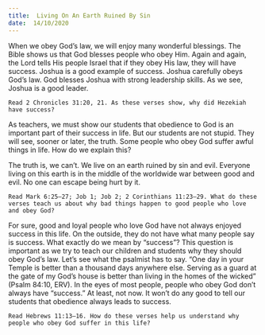 ```yaml
---
title:  Living On An Earth Ruined By Sin 
date:  14/10/2020
---
```


When we obey God’s law, we will enjoy many wonderful blessings. The Bible shows us that God blesses people who obey Him. Again and again, the Lord tells His people Israel that if they obey His law, they will have success. Joshua is a good example of success. Joshua carefully obeys God’s law. God blesses Joshua with strong leadership skills. As we see, Joshua is a good leader.

`Read 2 Chronicles 31:20, 21. As these verses show, why did Hezekiah have success?`

As teachers, we must show our students that obedience to God is an important part of their success in life. But our students are not stupid. They will see, sooner or later, the truth. Some people who obey God suffer awful things in life. How do we explain this?

The truth is, we can’t. We live on an earth ruined by sin and evil. Everyone living on this earth is in the middle of the worldwide war between good and evil. No one can escape being hurt by it.

`Read Mark 6:25–27; Job 1; Job 2; 2 Corinthians 11:23–29. What do these verses teach us about why bad things happen to good people who love and obey God?`

For sure, good and loyal people who love God have not always enjoyed success in this life. On the outside, they do not have what many people say is success. What exactly do we mean by “success”? This question is important as we try to teach our children and students why they should obey God’s law. Let’s see what the psalmist has to say. “One day in your Temple is better than a thousand days anywhere else. Serving as a guard at the gate of my God’s house is better than living in the homes of the wicked” (Psalm 84:10, ERV). In the eyes of most people, people who obey God don’t always have “success.” At least, not now. It won’t do any good to tell our students that obedience always leads to success.

`Read Hebrews 11:13–16. How do these verses help us understand why people who obey God suffer in this life?`